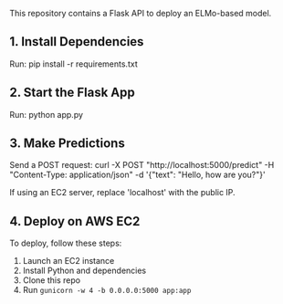 This repository contains a Flask API to deploy an ELMo-based model.

## 1. Install Dependencies
Run: pip install -r requirements.txt

## 2. Start the Flask App
Run: python app.py

## 3. Make Predictions
Send a POST request: curl -X POST "http://localhost:5000/predict" -H "Content-Type: application/json" -d '{"text": "Hello, how are you?"}'

If using an EC2 server, replace 'localhost' with the public IP.

## 4. Deploy on AWS EC2
To deploy, follow these steps:
1. Launch an EC2 instance
2. Install Python and dependencies
3. Clone this repo
4. Run `gunicorn -w 4 -b 0.0.0.0:5000 app:app`
